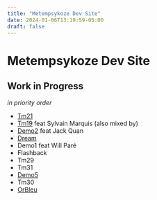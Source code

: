 ```yaml
---
title: "Metempsykoze Dev Site"
date: 2024-01-06T13:19:59-05:00
draft: false
---
```


# Metempsykoze Dev Site


## Work in Progress

*in priority order*

- [Tm21](./wip/tm21/)
- [Tm19](./wip/tm19/) feat Sylvain Marquis (also mixed by)
- [Demo2](./wip/demo2/) feat Jack Quan
- [Dream](./wip/dream/)
- Demo1 feat Will Paré
- Flashback
- Tm29
- Tm31
- [Demo5](./wip/demo5/)
- Tm30
- [OrBleu](./wip/orbleu/)
